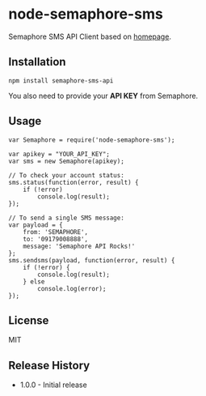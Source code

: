 # node-semaphore-sms

Semaphore SMS API Client based on [homepage](http://semaphore.co/).



## Installation

	npm install semaphore-sms-api



You also need to provide your **API KEY** from Semaphore.

## Usage

	var Semaphore = require('node-semaphore-sms');

    var apikey = "YOUR_API_KEY";
	var sms = new Semaphore(apikey);

	// To check your account status:
    sms.status(function(error, result) {
    	if (!error)
    		console.log(result);
    });

    // To send a single SMS message:
    var payload = {
    	from: 'SEMAPHORE',
    	to: '09179008888',
    	message: 'Semaphore API Rocks!'
    };
    sms.sendsms(payload, function(error, result) {
    	if (!error) {
    		console.log(result);
    	} else
    		console.log(error);
    });    


## License

MIT

## Release History

* 1.0.0 - Initial release

